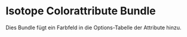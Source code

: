 # Isotope Colorattribute Bundle

Dies Bundle fügt ein Farbfeld in die Options-Tabelle der Attribute hinzu.